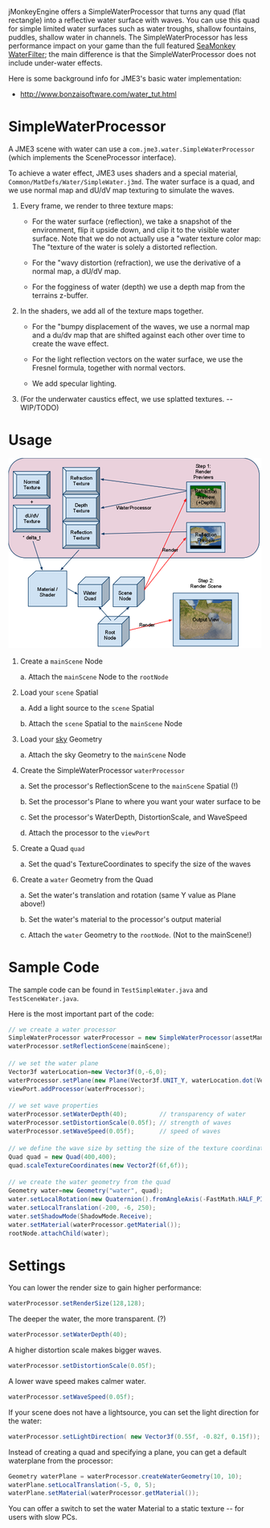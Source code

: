 jMonkeyEngine offers a SimpleWaterProcessor that turns any quad (flat
rectangle) into a reflective water surface with waves. You can use this
quad for simple limited water surfaces such as water troughs, shallow
fountains, puddles, shallow water in channels. The SimpleWaterProcessor
has less performance impact on your game than the full featured
[SeaMonkey WaterFilter](../../jme3/advanced/post-processor_water);
the main difference is that the SimpleWaterProcessor does not include
under-water effects.

Here is some background info for JME3's basic water implementation:

-   <http://www.bonzaisoftware.com/water_tut.html>

SimpleWaterProcessor
====================

A JME3 scene with water can use a `com.jme3.water.SimpleWaterProcessor`
(which implements the SceneProcessor interface).

To achieve a water effect, JME3 uses shaders and a special material,
`Common/MatDefs/Water/SimpleWater.j3md`. The water surface is a quad,
and we use normal map and dU/dV map texturing to simulate the waves.

1.  Every frame, we render to three texture maps:

    -   For the water surface (reflection), we take a snapshot of the
        environment, flip it upside down, and clip it to the visible
        water surface. Note that we do not actually use a "water texture
        color map: The "texture of the water is solely a distorted
        reflection.

    -   For the "wavy distortion (refraction), we use the derivative of
        a normal map, a dU/dV map.

    -   For the fogginess of water (depth) we use a depth map from the
        terrains z-buffer.

2.  In the shaders, we add all of the texture maps together.

    -   For the "bumpy displacement of the waves, we use a normal map
        and a du/dv map that are shifted against each other over time to
        create the wave effect.

    -   For the light reflection vectors on the water surface, we use
        the Fresnel formula, together with normal vectors.

    -   We add specular lighting.

3.  (For the underwater caustics effect, we use splatted textures. --
    WIP/TODO)

Usage
=====

![simplewater.png](/images/jme3/advanced/simplewater.png)

1.  Create a `mainScene` Node

    a.  Attach the `mainScene` Node to the `rootNode`

2.  Load your `scene` Spatial

    a.  Add a light source to the `scene` Spatial

    b.  Attach the `scene` Spatial to the `mainScene` Node

3.  Load your [sky](../../jme3/advanced/sky) Geometry

    a.  Attach the sky Geometry to the `mainScene` Node

4.  Create the SimpleWaterProcessor `waterProcessor`

    a.  Set the processor's ReflectionScene to the `mainScene` Spatial
        (!)

    b.  Set the processor's Plane to where you want your water surface
        to be

    c.  Set the processor's WaterDepth, DistortionScale, and WaveSpeed

    d.  Attach the processor to the `viewPort`

5.  Create a Quad `quad`

    a.  Set the quad's TextureCoordinates to specify the size of the
        waves

6.  Create a `water` Geometry from the Quad

    a.  Set the water's translation and rotation (same Y value as Plane
        above!)

    b.  Set the water's material to the processor's output material

    c.  Attach the `water` Geometry to the `rootNode`. (Not to the
        mainScene!)

Sample Code
===========

The sample code can be found in `TestSimpleWater.java` and
`TestSceneWater.java`.

Here is the most important part of the code:

```java
// we create a water processor
SimpleWaterProcessor waterProcessor = new SimpleWaterProcessor(assetManager);
waterProcessor.setReflectionScene(mainScene);

// we set the water plane
Vector3f waterLocation=new Vector3f(0,-6,0);
waterProcessor.setPlane(new Plane(Vector3f.UNIT_Y, waterLocation.dot(Vector3f.UNIT_Y)));
viewPort.addProcessor(waterProcessor);

// we set wave properties
waterProcessor.setWaterDepth(40);         // transparency of water
waterProcessor.setDistortionScale(0.05f); // strength of waves
waterProcessor.setWaveSpeed(0.05f);       // speed of waves

// we define the wave size by setting the size of the texture coordinates
Quad quad = new Quad(400,400);
quad.scaleTextureCoordinates(new Vector2f(6f,6f));

// we create the water geometry from the quad
Geometry water=new Geometry("water", quad);
water.setLocalRotation(new Quaternion().fromAngleAxis(-FastMath.HALF_PI, Vector3f.UNIT_X));
water.setLocalTranslation(-200, -6, 250);
water.setShadowMode(ShadowMode.Receive);
water.setMaterial(waterProcessor.getMaterial());
rootNode.attachChild(water);
```

Settings
========

You can lower the render size to gain higher performance:

```java
waterProcessor.setRenderSize(128,128);
```

The deeper the water, the more transparent. (?)

```java
waterProcessor.setWaterDepth(40);
```

A higher distortion scale makes bigger waves.

```java
waterProcessor.setDistortionScale(0.05f);
```

A lower wave speed makes calmer water.

```java
waterProcessor.setWaveSpeed(0.05f);
```

If your scene does not have a lightsource, you can set the light
direction for the water:

```java
waterProcessor.setLightDirection( new Vector3f(0.55f, -0.82f, 0.15f));
```

Instead of creating a quad and specifying a plane, you can get a default
waterplane from the processor:

```java
Geometry waterPlane = waterProcessor.createWaterGeometry(10, 10);
waterPlane.setLocalTranslation(-5, 0, 5);
waterPlane.setMaterial(waterProcessor.getMaterial());
```

You can offer a switch to set the water Material to a static texture --
for users with slow PCs.
